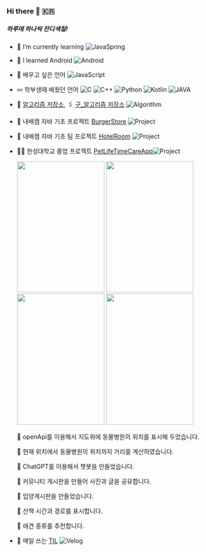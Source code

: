 ### Hi there 👋 🇰🇷
##### 하루에 하나씩 잔디색칠!
- 🌱 I’m currently learning   ![JavaSpring](https://img.shields.io/badge/-JavaSpring-black?logo=spring)
- 🔰 I learned Android ![Android](https://img.shields.io/badge/-Android-green?logo=android)
- 🐤 배우고 싶은 언어 ![JavaScript](https://img.shields.io/badge/-Javascript-yellow?logo=Javascript)
- 💤 학부생때 배웠던 언어 ![C](https://img.shields.io/badge/-C-blue?logo=C) ![C++](https://img.shields.io/badge/-C++-blue?logo=C) ![Python](https://img.shields.io/badge/-Python-white?logo=Python) ![Kotlin](https://img.shields.io/badge/-Kotlin-violet?logo=Kotlin) ![JAVA](https://img.shields.io/badge/-Java-red?logo=intellijidea)
- 🔗 [알고리즘 저장소](https://github.com/Mcgeolypazun/Java-Algorithms), 🖇 [구_알고리즘 저장소](https://github.com/Mcgeolypazun/Algorithm-repository) ![Algorithm](https://img.shields.io/badge/-Algorithm-grey?logo=Algorithm)

- 🔰 내배캠 자바 기초 프로젝트 [BurgerStore](https://github.com/Mcgeolypazun/individual-assignment) ![Project](https://img.shields.io/badge/-Project-grey?logo=Project)
- 🔰 내배캠 자바 기초 팀 프로젝트 [HotelRoom](https://github.com/Mcgeolypazun/HotelProject) ![Project](https://img.shields.io/badge/-Project-turquoise?logo=CodeProject)
- 🐶🌳 한성대학교 졸업 프로젝트 [PetLifeTimeCareApp](https://github.com/hansungcapstonedesignteam/pet_lifecycle_app.android)![Project](https://img.shields.io/badge/-Project-turquoise?logo=CodeProject)

  <img src="https://github.com/Mcgeolypazun/Mcgeolypazun/assets/79851594/f5e41b98-7e0e-4ff4-9a9f-de67ba9f86d9" width=200 height=300>   <img src="https://github.com/Mcgeolypazun/Mcgeolypazun/assets/79851594/672c182e-289c-4f79-bd21-9e31304c929f" width=200 height=300>
   <img src="https://github.com/Mcgeolypazun/Mcgeolypazun/assets/79851594/50896fe6-1b06-4825-af43-0e2c3bff47bc" width=200 height=300>   <img src="https://github.com/Mcgeolypazun/Mcgeolypazun/assets/79851594/c8dd476b-aca6-4c78-9272-ab9c7e0ee929" width=200 height=300>
 
  🔘 openApi를 이용해서 지도위에 동물병원의 위치를 표시해 두었습니다.
  
  🔘 현재 위치에서 동물병원의 위치까지 거리를 계산하였습니다.
  
  🔘 ChatGPT를 이용해서 챗봇을 만들었습니다.
  
  🔘 커뮤니티 게시판을 만들어 사진과 글을 공유합니다.
  
  🔘 입양게시판을 만들었습니다.
  
  🔘 산책 시간과 경로를 표시합니다.
  
  🔘 애견 종류를 추천합니다.

- 📗 매일 쓰는 [TIL](https://velog.io/@tarantula) ![Velog](https://img.shields.io/badge/-velog-white?logo=Velog)
<!--
**Mcgeolypazun/Mcgeolypazun** is a ✨ _special_ ✨ repository because its `README.md` (this file) appears on your GitHub profile.

Here are some ideas to get you started:

- 🔭 I’m currently working on ...
- 🌱 I’m currently learning ...
- 👯 I’m looking to collaborate on ...
- 🤔 I’m looking for help with ...
- 💬 Ask me about ...
- 📫 How to reach me: ...
- 😄 Pronouns: ...
- ⚡ Fun fact: ...
-->

